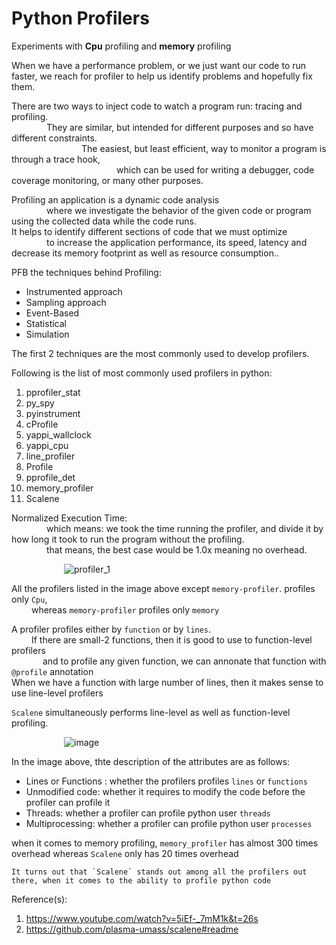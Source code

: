 # Python Profilers  
Experiments with **Cpu** profiling and __memory__ profiling  

When we have a performance problem, or we just want our code to run faster, we reach for profiler to help us identify problems and hopefully fix them.  

There are two ways to inject code to watch a program run: tracing and profiling.  
    They are similar, but intended for different purposes and so have different constraints.   
        The easiest, but least efficient, way to monitor a program is through a trace hook,  
            which can be used for writing a debugger, code coverage monitoring, or many other purposes.  

Profiling an application is a dynamic code analysis  
    where we investigate the behavior of the given code or program using the collected data while the code runs.   
It helps to identify different sections of code that we must optimize  
    to increase the application performance, its speed, latency and decrease its memory footprint as well as resource consumption..  

PFB the techniques behind Profiling:  
- Instrumented approach  
- Sampling approach  
- Event-Based  
- Statistical  
- Simulation  

The first 2 techniques are the most commonly used to develop profilers.  

Following is the list of most commonly used profilers in python:  
1. pprofiler_stat
2. py_spy
3. pyinstrument
4. cProfile
5. yappi_wallclock
6. yappi_cpu
7. line_profiler
8. Profile
9. pprofile_det
10. memory_profiler
11. Scalene

Normalized Execution Time:  
    which means: we took the time running the profiler, and divide it by how long it took to run the program without the profiling.  
    that means, the best case would be 1.0x meaning no overhead.  
 
       ![profiler_1](https://user-images.githubusercontent.com/26399543/141614410-dd0b2be5-8d52-4ba6-9c15-ddf186a13c0c.png)  

All the profilers listed in the image above except `memory-profiler`. profiles only `Cpu`,  
    whereas `memory-profiler` profiles only `memory`  

A profiler profiles either by `function` or by `lines`.  
    If there are small-2 functions, then it is good to use to function-level profilers  
      and to profile any given function, we can annonate that function with `@profile` annotation  
    When we have a function with large number of lines, then it makes sense to use line-level profilers  

`Scalene` simultaneously performs line-level as well as function-level profiling.  


       ![image](https://user-images.githubusercontent.com/26399543/141615605-f18ad33a-1e0b-4899-a3f5-4151f7f65564.png)  

In the image above, thte description of the attributes are as follows:  
- Lines or Functions : whether the profilers profiles `lines` or `functions`  
- Unmodified code: whether it requires to modify the code before the profiler can profile it  
- Threads: whether a profiler can profile python user `threads`  
- Multiprocessing: whether a profiler can profile python user `processes`  

when it comes to memory profiling, `memory_profiler` has almost 300 times overhead whereas `Scalene` only has 20 times overhead

```It turns out that `Scalene` stands out among all the profilers out there, when it comes to the ability to profile python code```  

Reference(s):  
1. https://www.youtube.com/watch?v=5iEf-_7mM1k&t=26s
2. https://github.com/plasma-umass/scalene#readme  
  
  
  

